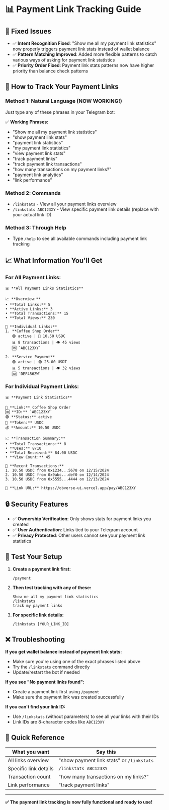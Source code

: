 # 📊 Payment Link Tracking Guide

## 🔧 Fixed Issues
- ✅ **Intent Recognition Fixed**: "Show me all my payment link statistics" now properly triggers payment link stats instead of wallet balance
- ✅ **Pattern Matching Improved**: Added more flexible patterns to catch various ways of asking for payment link statistics
- ✅ **Priority Order Fixed**: Payment link stats patterns now have higher priority than balance check patterns

## 🚀 How to Track Your Payment Links

### **Method 1: Natural Language (NOW WORKING!)**
Just type any of these phrases in your Telegram bot:

✅ **Working Phrases:**
- "Show me all my payment link statistics"
- "show payment link stats"
- "payment link statistics"
- "my payment link statistics"  
- "view payment link stats"
- "track payment links"
- "track payment link transactions"
- "how many transactions on my payment links?"
- "payment link analytics"
- "link performance"

### **Method 2: Commands**
- `/linkstats` - View all your payment links overview
- `/linkstats ABC123XY` - View specific payment link details (replace with your actual link ID)

### **Method 3: Through Help**
- Type `/help` to see all available commands including payment link tracking

## 📈 What Information You'll Get

### **For All Payment Links:**
```
📊 **All Payment Links Statistics**

📈 **Overview:**
• **Total Links:** 5
• **Active Links:** 3  
• **Total Transactions:** 15
• **Total Views:** 230

🔗 **Individual Links:**
1. **Coffee Shop Order**
   🟢 active | 🔵 10.50 USDC
   📊 8 transactions | 👁️ 45 views
   🆔 `ABC123XY`

2. **Service Payment**
   🟢 active | 🟢 25.00 USDT
   📊 5 transactions | 👁️ 32 views
   🆔 `DEF456ZW`
```

### **For Individual Payment Links:**
```
📊 **Payment Link Statistics**

🔗 **Link:** Coffee Shop Order
🆔 **ID:** `ABC123XY`
🟢 **Status:** active
🔵 **Token:** USDC
💰 **Amount:** 10.50 USDC

📈 **Transaction Summary:**
• **Total Transactions:** 8
• **Uses:** 8/10
• **Total Received:** 84.00 USDC
• **View Count:** 45

💸 **Recent Transactions:**
1. 10.50 USDC from 0x1234...5678 on 12/15/2024
2. 10.50 USDC from 0x9abc...def0 on 12/14/2024
3. 10.50 USDC from 0x5555...4444 on 12/13/2024

🔗 **Link URL:** https://obverse-ui.vercel.app/pay/ABC123XY
```

## 🔒 Security Features

- ✅ **Ownership Verification**: Only shows stats for payment links you created
- ✅ **User Authentication**: Links tied to your Telegram account
- ✅ **Privacy Protected**: Other users cannot see your payment link statistics

## 🧪 Test Your Setup

1. **Create a payment link first:**
   ```
   /payment
   ```

2. **Then test tracking with any of these:**
   ```
   Show me all my payment link statistics
   /linkstats
   track my payment links
   ```

3. **For specific link details:**
   ```
   /linkstats [YOUR_LINK_ID]
   ```

## ❌ Troubleshooting

**If you get wallet balance instead of payment link stats:**
- Make sure you're using one of the exact phrases listed above
- Try the `/linkstats` command directly
- Update/restart the bot if needed

**If you see "No payment links found":**
- Create a payment link first using `/payment`
- Make sure the payment link was created successfully

**If you can't find your link ID:**
- Use `/linkstats` (without parameters) to see all your links with their IDs
- Link IDs are 8-character codes like `ABC123XY`

## 🎯 Quick Reference

| What you want | Say this |
|---------------|----------|
| All links overview | "show payment link stats" or `/linkstats` |
| Specific link details | `/linkstats ABC123XY` |
| Transaction count | "how many transactions on my links?" |
| Link performance | "track payment links" |

---

**✅ The payment link tracking is now fully functional and ready to use!**